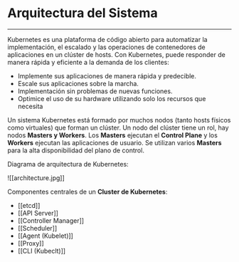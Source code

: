 # Arquitectura del Sistema
---

Kubernetes es una plataforma de código abierto para automatizar la implementación, el escalado y las operaciones de contenedores de aplicaciones en un clúster de hosts. Con Kubernetes, puede responder de manera rápida y eficiente a la demanda de los clientes:

 * Implemente sus aplicaciones de manera rápida y predecible.
 * Escale sus aplicaciones sobre la marcha. 
 * Implementación sin problemas de nuevas funciones. 
 * Optimice el uso de su hardware utilizando solo los recursos que necesita
   
 Un sistema Kubernetes está formado por muchos nodos (tanto hosts físicos como virtuales) que forman un clúster. 
 Un nodo del clúster tiene un rol, hay nodos **Masters y Workers**. Los **Masters** ejecutan el **Control Plane** y los **Workers** ejecutan las aplicaciones de usuario. Se utilizan varios **Masters** para la alta disponibilidad del plano de control.
 
Diagrama de arquitectura de Kubernetes:

![[architecture.jpg]]

Componentes centrales de un **Cluster de Kubernetes**:

   * [[etcd]]
   * [[API Server]]
   * [[Controller Manager]]
   * [[Scheduler]]
   * [[Agent (Kubelet)]]
   * [[Proxy]]
   * [[CLI (Kubeclt)]]
  













